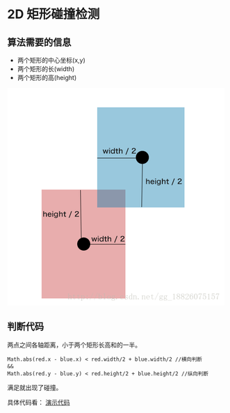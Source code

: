 # 2D 矩形碰撞检测


## 算法需要的信息

* 两个矩形的中心坐标(x,y)
* 两个矩形的长(width)
* 两个矩形的高(height)

![](01.png)

## 判断代码

两点之间各轴距离，小于两个矩形长高和的一半。

````
Math.abs(red.x - blue.x) < red.width/2 + blue.width/2 //横向判断
&&
Math.abs(red.y - blue.y) < red.height/2 + blue.height/2 //纵向判断
````

满足就出现了碰撞。

具体代码看： [演示代码](01.html)